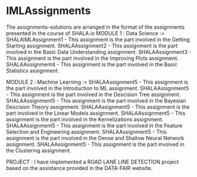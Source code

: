 # IMLAssignments 
The assignments-solutions are arranged in the format of the assignments presented in the 
course of SHALA.io
MODULE 1 : Data Science :=
SHALAIMLAssignment1 - This assignment is the part involved in the Getting Starting assignment.
SHALAAssignment2 - This assignment is the part involved in the Basic Data Understanding assignment.
SHALAAssignment3 - This assignment is the part involved in the Improving Plots assignment.
SHALAAssignment4 - This assignment is the part involved in the Basic Statistics assignment.

MODULE 2 : Machine Learning :=
SHALAAssignment5 - This assignment is the part involved in the Introduction to ML assignment.
SHALAAssignment5 - This assignment is the part involved in the Descision Tree assignment.
SHALAAssignment5 - This assignment is the part involved in the Bayesian Descision Theory assignment.
SHALAAssignment5 - This assignment is the part involved in the Linear Models assignment.
SHALAAssignment5 - This assignment is the part involved in the Kernelizations assignment.
SHALAAssignment5 - This assignment is the part involved in the Feature Selection and Engineering assignment.
SHALAAssignment5 - This assignment is the part involved in the Dense and Shallow Neural Network assignment.
SHALAAssignment5 - This assignment is the part involved in the Clustering assignment.

PROJECT : 
I have implemented a ROAD LANE LINE DETECTION project based on the assistance provided in the DATA-FAIR website.
